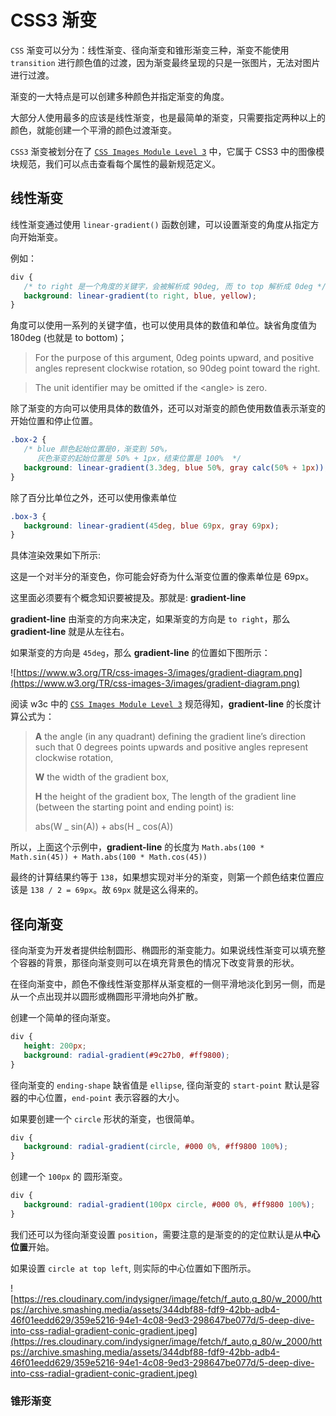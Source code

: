 <script setup>
import linearExample from './components/linear-example.vue';
import radialExample from './components/radial-example.vue';
</script>

# CSS3 渐变

`CSS` 渐变可以分为：线性渐变、径向渐变和锥形渐变三种，渐变不能使用 `transition` 进行颜色值的过渡，因为渐变最终呈现的只是一张图片，无法对图片进行过渡。

渐变的一大特点是可以创建多种颜色并指定渐变的角度。

大部分人使用最多的应该是线性渐变，也是最简单的渐变，只需要指定两种以上的颜色，就能创建一个平滑的颜色过渡渐变。

`CSS3` 渐变被划分在了 [`CSS Images Module Level 3`](https://www.w3.org/TR/css-images-3/#linear-gradients) 中，它属于 CSS3 中的图像模块规范，我们可以点击查看每个属性的最新规范定义。

## 线性渐变

线性渐变通过使用 `linear-gradient()` 函数创建，可以设置渐变的角度从指定方向开始渐变。

例如：

```css
div {
   /* to right 是一个角度的关键字，会被解析成 90deg, 而 to top 解析成 0deg */
   background: linear-gradient(to right, blue, yellow);
}
```

<linearExample show1 />

角度可以使用一系列的关键字值，也可以使用具体的数值和单位。缺省角度值为 180deg (也就是 to bottom)；

> For the purpose of this argument, 0deg points upward, and positive angles represent clockwise rotation, so 90deg point toward the right.

> The unit identifier may be omitted if the \<angle\> is zero.

除了渐变的方向可以使用具体的数值外，还可以对渐变的颜色使用数值表示渐变的开始位置和停止位置。

<linearExample show2 />

```css
.box-2 {
   /* blue 颜色起始位置是0，渐变到 50%， 
      灰色渐变的起始位置是 50% + 1px，结束位置是 100%  */
   background: linear-gradient(3.3deg, blue 50%, gray calc(50% + 1px));
}
```

除了百分比单位之外，还可以使用像素单位

```css
.box-3 {
   background: linear-gradient(45deg, blue 69px, gray 69px);
}
```

具体渲染效果如下所示:

<linearExample show3 />

这是一个对半分的渐变色，你可能会好奇为什么渐变位置的像素单位是 69px。

这里面必须要有个概念知识要被提及。那就是: **gradient-line**

**gradient-line** 由渐变的方向来决定，如果渐变的方向是 `to right`，那么 **gradient-line** 就是从左往右。

如果渐变的方向是 `45deg`，那么 **gradient-line** 的位置如下图所示：

![https://www.w3.org/TR/css-images-3/images/gradient-diagram.png](https://www.w3.org/TR/css-images-3/images/gradient-diagram.png)

阅读 w3c 中的 [`CSS Images Module Level 3`](https://www.w3.org/TR/css-images-3/#linear-gradients) 规范得知，**gradient-line** 的长度计算公式为：

> **A** the angle (in any quadrant) defining the gradient line’s direction such that 0 degrees points upwards and positive angles represent clockwise rotation,
>
> **W** the width of the gradient box,
>
> **H** the height of the gradient box,
> The length of the gradient line (between the starting point and ending point) is:
>
> abs(W _ sin(A)) + abs(H _ cos(A))

所以，上面这个示例中，**gradient-line** 的长度为 `Math.abs(100 * Math.sin(45)) + Math.abs(100 * Math.cos(45))`

最终的计算结果约等于 `138`，如果想实现对半分的渐变，则第一个颜色结束位置应该是 `138 / 2 = 69px`。故 `69px` 就是这么得来的。

## 径向渐变

径向渐变为开发者提供绘制圆形、椭圆形的渐变能力。如果说线性渐变可以填充整个容器的背景，那径向渐变则可以在填充背景色的情况下改变背景的形状。

在径向渐变中，颜色不像线性渐变那样从渐变框的一侧平滑地淡化到另一侧，而是从一个点出现并以圆形或椭圆形平滑地向外扩散。

创建一个简单的径向渐变。

```css
div {
   height: 200px;
   background: radial-gradient(#9c27b0, #ff9800);
}
```

<radialExample />

径向渐变的 `ending-shape` 缺省值是 `ellipse`, 径向渐变的 `start-point` 默认是容器的中心位置，`end-point` 表示容器的大小。

如果要创建一个 `circle` 形状的渐变，也很简单。

```css
div {
   background: radial-gradient(circle, #000 0%, #ff9800 100%);
}
```

创建一个 `100px` 的 圆形渐变。

```css
div {
   background: radial-gradient(100px circle, #000 0%, #ff9800 100%);
}
```

我们还可以为径向渐变设置 `position`，需要注意的是渐变的的定位默认是从**中心位置**开始。

如果设置 `circle at top left`, 则实际的中心位置如下图所示。

![https://res.cloudinary.com/indysigner/image/fetch/f_auto,q_80/w_2000/https://archive.smashing.media/assets/344dbf88-fdf9-42bb-adb4-46f01eedd629/359e5216-94e1-4c08-9ed3-298647be077d/5-deep-dive-into-css-radial-gradient-conic-gradient.jpeg](https://res.cloudinary.com/indysigner/image/fetch/f_auto,q_80/w_2000/https://archive.smashing.media/assets/344dbf88-fdf9-42bb-adb4-46f01eedd629/359e5216-94e1-4c08-9ed3-298647be077d/5-deep-dive-into-css-radial-gradient-conic-gradient.jpeg)


### 锥形渐变

